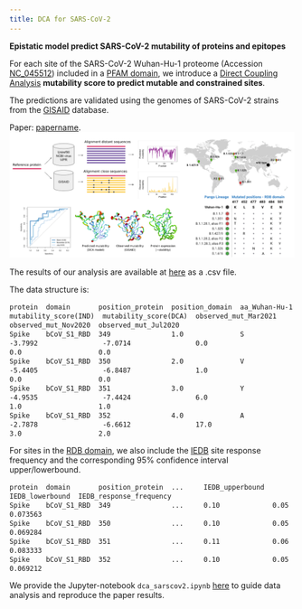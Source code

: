 ```yaml
---
title: DCA for SARS-CoV-2 
---
```


**Epistatic model predict SARS-CoV-2 mutability of proteins and epitopes**

For each site of the SARS-CoV-2 Wuhan-Hu-1 proteome (Accession [NC_045512](https://www.genome.jp/dbget-bin/www_bget?refseq:NC_045512)) included in a [PFAM domain](http://pfam.xfam.org/), we introduce a  [Direct Coupling Analysis](https://en.wikipedia.org/wiki/Direct_coupling_analysis) **mutability score to predict mutable and constrained sites**.

The predictions are validated using the genomes of SARS-CoV-2 strains from the [GISAID](https://www.gisaid.org/) database.

Paper: [papername](link_to_paper).
![](pipeline.png)

The results of our analysis are available at [here](https://github.com/GiancarloCroce/DCA_SARS-CoV-2/blob/main/data/data_dca_whole_proteome.csv) as a .csv file.

The data structure is:

```
protein  domain	      position_protein  position_domain  aa_Wuhan-Hu-1  mutability_score(IND)  mutability_score(DCA)  observed_mut_Mar2021  observed_mut_Nov2020  observed_mut_Jul2020
Spike  	 bCoV_S1_RBD  349               1.0              S              -3.7992                -7.0714                0.0                   0.0                   0.0
Spike  	 bCoV_S1_RBD  350               2.0              V              -5.4405                -6.8487                1.0                   0.0                   0.0
Spike  	 bCoV_S1_RBD  351               3.0              Y              -4.9535                -7.4424                6.0                   1.0                   1.0
Spike    bCoV_S1_RBD  352               4.0              A              -2.7878                -6.6612                17.0                  3.0                   2.0
```

For sites in the [RDB domain](http://pfam.xfam.org/family/bCoV_S1_RBD), we also include the [IEDB](https://www.iedb.org/) site response frequency and the corresponding 95% confidence interval upper/lowerbound.

```
protein  domain	      position_protein	... 	IEDB_upperbound  IEDB_lowerbound  IEDB_response_frequency
Spike  	 bCoV_S1_RBD  349             	... 	0.10             0.05             0.073563
Spike  	 bCoV_S1_RBD  350             	... 	0.10             0.05             0.069284
Spike  	 bCoV_S1_RBD  351             	... 	0.11             0.06             0.083333
Spike    bCoV_S1_RBD  352             	... 	0.10             0.05             0.069212
```

We provide the  Jupyter-notebook ```dca_sarscov2.ipynb``` [here](https://github.com/GiancarloCroce/DCA_SARS-CoV-2/) to guide data analysis and reproduce the paper results.
